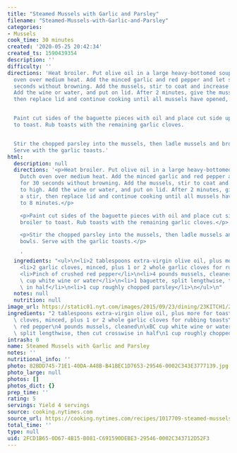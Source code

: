 ```yaml
---
title: "Steamed Mussels with Garlic and Parsley"
filename: "Steamed-Mussels-with-Garlic-and-Parsley"
categories:
- Mussels
cook_time: 30 minutes
created: '2020-05-25 20:42:34'
created_ts: 1590439354
description: ''
difficulty: ''
directions: 'Heat broiler. Put olive oil in a large heavy-bottomed soup pot or Dutch
  oven over medium heat. Add the minced garlic and red pepper and let sizzle for 30
  seconds without browning. Add the mussels, stir to coat and increase heat to high.
  Add the wine or water, and put on lid. After 2 minutes, give the mussels a stir,
  then replace lid and continue cooking until all mussels have opened, 6 to 8 minutes.


  Paint cut sides of the baguette pieces with oil and place cut side up under broiler
  to toast. Rub toasts with the remaining garlic cloves.


  Stir the chopped parsley into the mussels, then ladle mussels and broth into bowls.
  Serve with the garlic toasts.'
html:
  description: null
  directions: '<p>Heat broiler. Put olive oil in a large heavy-bottomed soup pot or
    Dutch oven over medium heat. Add the minced garlic and red pepper and let sizzle
    for 30 seconds without browning. Add the mussels, stir to coat and increase heat
    to high. Add the wine or water, and put on lid. After 2 minutes, give the mussels
    a stir, then replace lid and continue cooking until all mussels have opened, 6
    to 8 minutes.</p>

    <p>Paint cut sides of the baguette pieces with oil and place cut side up under
    broiler to toast. Rub toasts with the remaining garlic cloves.</p>

    <p>Stir the chopped parsley into the mussels, then ladle mussels and broth into
    bowls. Serve with the garlic toasts.</p>

    '
  ingredients: "<ul>\n<li>2 tablespoons extra-virgin olive oil, plus more for toasts</li>\n\
    <li>2 garlic cloves, minced, plus 1 or 2 whole garlic cloves for rubbing toasts</li>\n\
    <li>Pinch of crushed red pepper</li>\n<li>4 pounds mussels, cleaned</li>\n<li>\xBC\
    \ cup white wine or water</li>\n<li>1 baguette, split lengthwise, then cut crosswise\
    \ in half</li>\n<li>1 cup roughly chopped parsley</li>\n</ul>\n"
  notes: null
  nutrition: null
image_url: https://static01.nyt.com/images/2015/09/23/dining/23KITCH1/23KITCH1-articleLarge.jpg
ingredients: "2 tablespoons extra-virgin olive oil, plus more for toasts\n2 garlic\
  \ cloves, minced, plus 1 or 2 whole garlic cloves for rubbing toasts\nPinch of crushed\
  \ red pepper\n4 pounds mussels, cleaned\n\xBC cup white wine or water\n1 baguette,\
  \ split lengthwise, then cut crosswise in half\n1 cup roughly chopped parsley"
intrash: 0
name: Steamed Mussels with Garlic and Parsley
notes: ''
nutritional_info: ''
photo: 82BDD745-71E1-40DA-A48B-B41BEC1D7653-29546-0002C343E3777139.jpg
photo_large: null
photos: []
photos_dict: {}
prep_time: ''
rating: 5
servings: Yield 4 servings
source: cooking.nytimes.com
source_url: https://cooking.nytimes.com/recipes/1017709-steamed-mussels-with-garlic-and-parsley?action=click&module=Global%20Search%20Recipe%20Card&pgType=search&rank=16
total_time: ''
type: null
uid: 2FCD1B65-0D67-4B15-B081-C691590DEBE3-29546-0002C343712D52F3
---
```


